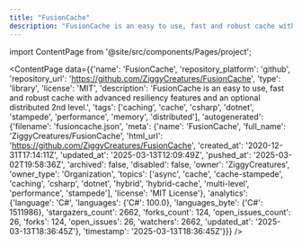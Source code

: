 ```yaml
---
title: "FusionCache"
description: "FusionCache is an easy to use, fast and robust cache with advanced resiliency features and an optional distributed 2nd level."
---
```

import ContentPage from '@site/src/components/Pages/project';

<ContentPage
    data={{'name': 'FusionCache', 'repository_platform': 'github', 'repository_url': 'https://github.com/ZiggyCreatures/FusionCache', 'type': 'library', 'license': 'MIT', 'description': 'FusionCache is an easy to use, fast and robust cache with advanced resiliency features and an optional distributed 2nd level.', 'tags': ['caching', 'cache', 'csharp', 'dotnet', 'stampede', 'performance', 'memory', 'distributed'], 'autogenerated': {'filename': 'fusioncache.json', 'meta': {'name': 'FusionCache', 'full_name': 'ZiggyCreatures/FusionCache', 'html_url': 'https://github.com/ZiggyCreatures/FusionCache', 'created_at': '2020-12-31T17:14:11Z', 'updated_at': '2025-03-13T12:09:49Z', 'pushed_at': '2025-03-02T19:58:36Z', 'archived': false, 'disabled': false, 'owner': 'ZiggyCreatures', 'owner_type': 'Organization', 'topics': ['async', 'cache', 'cache-stampede', 'caching', 'csharp', 'dotnet', 'hybrid', 'hybrid-cache', 'multi-level', 'performance', 'stampede'], 'license': 'MIT License'}, 'analytics': {'language': 'C#', 'languages': {'C#': 100.0}, 'languages_byte': {'C#': 1511986}, 'stargazers_count': 2662, 'forks_count': 124, 'open_issues_count': 26, 'forks': 124, 'open_issues': 26, 'watchers': 2662, 'updated_at': '2025-03-13T18:36:45Z'}, 'timestamp': '2025-03-13T18:36:45Z'}}}
/>
